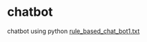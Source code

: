 # chatbot
chatbot using python 
[rule_based_chat_bot1.txt](https://github.com/deepanshu097/chatbot/files/6787678/rule_based_chat_bot1.txt)
